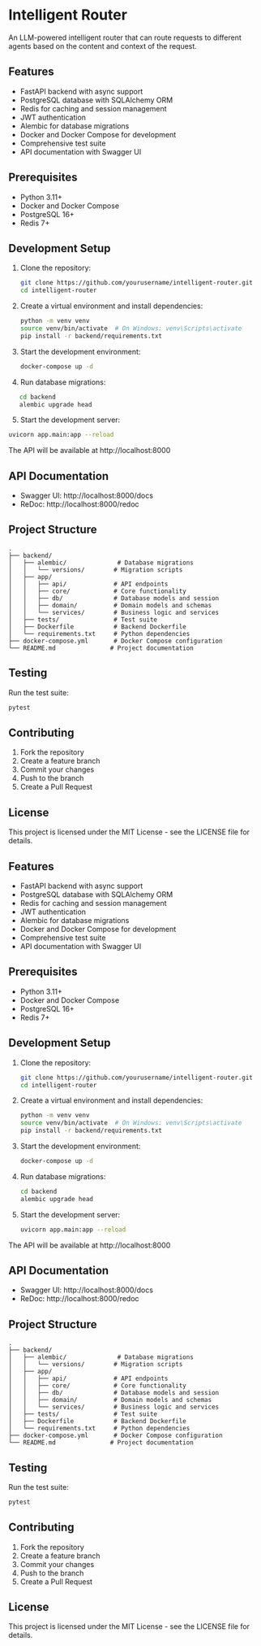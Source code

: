 # Intelligent Router

An LLM-powered intelligent router that can route requests to different agents based on the content and context of the request.

## Features

- FastAPI backend with async support
- PostgreSQL database with SQLAlchemy ORM
- Redis for caching and session management
- JWT authentication
- Alembic for database migrations
- Docker and Docker Compose for development
- Comprehensive test suite
- API documentation with Swagger UI

## Prerequisites

- Python 3.11+
- Docker and Docker Compose
- PostgreSQL 16+
- Redis 7+

## Development Setup

1. Clone the repository:
   ```bash
   git clone https://github.com/yourusername/intelligent-router.git
   cd intelligent-router
   ```

2. Create a virtual environment and install dependencies:
   ```bash
   python -m venv venv
   source venv/bin/activate  # On Windows: venv\Scripts\activate
   pip install -r backend/requirements.txt
   ```

3. Start the development environment:
   ```bash
   docker-compose up -d
   ```

4. Run database migrations:
```bash
   cd backend
   alembic upgrade head
```

5. Start the development server:
```bash
uvicorn app.main:app --reload
```

The API will be available at http://localhost:8000

## API Documentation

- Swagger UI: http://localhost:8000/docs
- ReDoc: http://localhost:8000/redoc

## Project Structure

```
.
├── backend/
│   ├── alembic/              # Database migrations
│   │   └── versions/        # Migration scripts
│   ├── app/
│   │   ├── api/             # API endpoints
│   │   ├── core/            # Core functionality
│   │   ├── db/              # Database models and session
│   │   ├── domain/          # Domain models and schemas
│   │   └── services/        # Business logic and services
│   ├── tests/               # Test suite
│   ├── Dockerfile           # Backend Dockerfile
│   └── requirements.txt     # Python dependencies
├── docker-compose.yml       # Docker Compose configuration
└── README.md               # Project documentation
```

## Testing

Run the test suite:
```bash
pytest
```

## Contributing

1. Fork the repository
2. Create a feature branch
3. Commit your changes
4. Push to the branch
5. Create a Pull Request

## License

This project is licensed under the MIT License - see the LICENSE file for details.

## Features

- FastAPI backend with async support
- PostgreSQL database with SQLAlchemy ORM
- Redis for caching and session management
- JWT authentication
- Alembic for database migrations
- Docker and Docker Compose for development
- Comprehensive test suite
- API documentation with Swagger UI

## Prerequisites

- Python 3.11+
- Docker and Docker Compose
- PostgreSQL 16+
- Redis 7+

## Development Setup

1. Clone the repository:
   ```bash
   git clone https://github.com/yourusername/intelligent-router.git
   cd intelligent-router
   ```

2. Create a virtual environment and install dependencies:
   ```bash
   python -m venv venv
   source venv/bin/activate  # On Windows: venv\Scripts\activate
   pip install -r backend/requirements.txt
   ```

3. Start the development environment:
   ```bash
   docker-compose up -d
   ```

4. Run database migrations:
   ```bash
   cd backend
   alembic upgrade head
   ```

5. Start the development server:
   ```bash
   uvicorn app.main:app --reload
   ```

The API will be available at http://localhost:8000

## API Documentation

- Swagger UI: http://localhost:8000/docs
- ReDoc: http://localhost:8000/redoc

## Project Structure

```
.
├── backend/
│   ├── alembic/              # Database migrations
│   │   └── versions/        # Migration scripts
│   ├── app/
│   │   ├── api/             # API endpoints
│   │   ├── core/            # Core functionality
│   │   ├── db/              # Database models and session
│   │   ├── domain/          # Domain models and schemas
│   │   └── services/        # Business logic and services
│   ├── tests/               # Test suite
│   ├── Dockerfile           # Backend Dockerfile
│   └── requirements.txt     # Python dependencies
├── docker-compose.yml       # Docker Compose configuration
└── README.md               # Project documentation
```

## Testing

Run the test suite:
```bash
pytest
```

## Contributing

1. Fork the repository
2. Create a feature branch
3. Commit your changes
4. Push to the branch
5. Create a Pull Request

## License

This project is licensed under the MIT License - see the LICENSE file for details.
